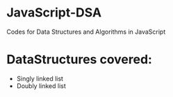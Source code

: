 # JavaScript-DSA
Codes for Data Structures and Algorithms in JavaScript


# DataStructures covered:
- Singly linked list
- Doubly linked list


